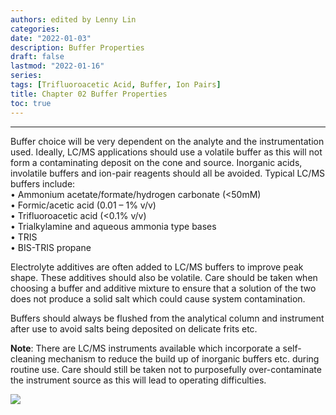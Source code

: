 ```yaml
---
authors: edited by Lenny Lin
categories: 
date: "2022-01-03"
description: Buffer Properties
draft: false
lastmod: "2022-01-16"
series: 
tags: [Trifluoroacetic Acid, Buffer, Ion Pairs]
title: Chapter 02 Buffer Properties
toc: true
---
```



<!--more-->
---

Buffer choice will be very dependent on the analyte and the instrumentation used. Ideally, LC/MS applications should use a volatile buffer as this will not form a contaminating deposit on the cone and source. Inorganic acids, involatile buffers and ion-pair reagents should all be avoided. Typical LC/MS buffers include:  
• Ammonium acetate/formate/hydrogen carbonate (<50mM)  
• Formic/acetic acid (0.01 – 1% v/v)  
• Trifluoroacetic acid (<0.1% v/v)  
• Trialkylamine and aqueous ammonia type bases  
• TRIS  
• BIS-TRIS propane  

Electrolyte additives are often added to LC/MS buffers to improve peak shape. These additives should also be volatile. Care should be taken when choosing a buffer and additive mixture to ensure that a solution of the two does not produce a solid salt which could cause system contamination.  

Buffers should always be flushed from the analytical column and instrument after use to avoid salts being deposited on delicate frits etc.  

<b>Note</b>: There are LC/MS instruments available which incorporate a self-cleaning mechanism to reduce the build up of inorganic buffers etc. during routine use. Care should still be taken not to purposefully over-contaminate the instrument source as this will lead to operating difficulties.  



<img src = "/docs/images/Screenshot 2022-01-16 215059.png"/>
